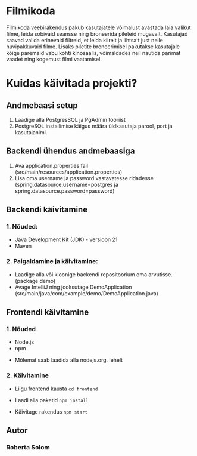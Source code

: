 # Filmikoda

Filmikoda veebirakendus pakub kasutajatele võimalust avastada laia valikut filme, leida sobivaid seansse ning broneerida pileteid mugavalt. Kasutajad saavad valida erinevaid filtreid, et leida kiirelt ja lihtsalt just neile huvipakkuvaid filme. Lisaks piletite broneerimisel pakutakse kasutajale kõige paremaid vabu kohti kinosaalis, võimaldades neil nautida parimat vaadet ning kogemust filmi vaatamisel.

# Kuidas käivitada projekti?

## Andmebaasi setup

1. Laadige alla PostgresSQL ja PgAdmin tööriist
2. PostgreSQL installimise käigus määra üldkasutaja parool, port ja kasutajanimi.

## Backendi ühendus andmebaasiga

1. Ava application.properties fail (src/main/resources/application.properties)
2. Lisa oma username ja password vastavatesse ridadesse (spring.datasource.username=postgres ja spring.datasource.password=password)

## Backendi käivitamine 

### 1. Nõuded:
  - Java Development Kit (JDK) - versioon 21
  - Maven

### 2. Paigaldamine ja käivitamine:
  - Laadige alla või kloonige backendi repositoorium oma arvutisse. (package demo)
  - Avage IntelliJ ning jooksutage DemoApplication (src/main/java/com/example/demo/DemoApplication.java)

## Frontendi käivitamine

### 1. Nõuded
   - Node.js
   - npm
   * Mõlemat saab laadida alla nodejs.org. lehelt

### 2. Käivitamine

- Liigu frontend kausta
`cd frontend`

- Laadi alla paketid
`npm install`

- Käivitage rakendus
`npm start`

## Autor
### Roberta Solom


